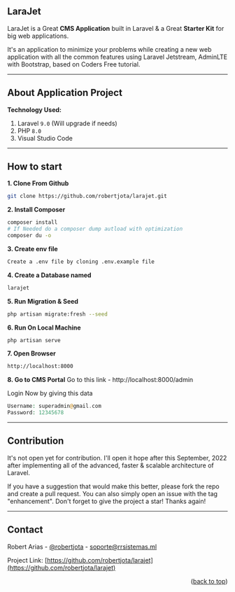 ## LaraJet

LaraJet is a Great **CMS Application** built in Laravel & a Great **Starter Kit** for big web applications.

It's an application to minimize your problems while creating a new web application with all the common features using Laravel Jetstream, AdminLTE with Bootstrap, based on Coders Free tutorial.

---

## About Application Project

**Technology Used:**

1. Laravel `9.0` (Will upgrade if needs)
1. PHP `8.0`
1. Visual Studio Code

---

## How to start

**1. Clone From Github**
```bash
git clone https://github.com/robertjota/larajet.git
```

**2. Install Composer**
```bash
composer install
# If Needed do a composer dump autload with optimization
composer du -o
```

**3. Create env file**
```bash
Create a .env file by cloning .env.example file
```

**4. Create a Database named**
```bash
larajet
```

**5. Run Migration & Seed**
```bash
php artisan migrate:fresh --seed
```

**6. Run On Local Machine**
```bash
php artisan serve
```

**7. Open Browser**
```bash
http://localhost:8000
```

**8. Go to CMS Portal**
Go to this link - http://localhost:8000/admin

Login Now by giving this data
```php
Username: superadmin@gmail.com
Password: 12345678
```

---

## Contribution
It's not open yet for contribution. I'll open it hope after this September, 2022 after implementing all of the advanced, faster & scalable architecture of Laravel.

If you have a suggestion that would make this better, please fork the repo and create a pull request. You can also simply open an issue with the tag "enhancement".
Don't forget to give the project a star! Thanks again!

---

<!-- CONTACT -->
## Contact

Robert Arias - [@robertjota](https://twitter.com/robertjota) - soporte@rrsistemas.ml

Project Link: [https://github.com/robertjota/larajet](https://github.com/robertjota/larajet)

<p align="right">(<a href="#readme-top">back to top</a>)</p>
